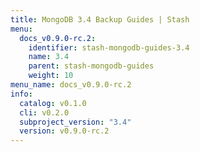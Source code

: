 ```yaml
---
title: MongoDB 3.4 Backup Guides | Stash
menu:
  docs_v0.9.0-rc.2:
    identifier: stash-mongodb-guides-3.4
    name: 3.4
    parent: stash-mongodb-guides
    weight: 10
menu_name: docs_v0.9.0-rc.2
info:
  catalog: v0.1.0
  cli: v0.2.0
  subproject_version: "3.4"
  version: v0.9.0-rc.2
---
```



